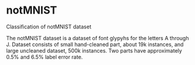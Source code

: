 # notMNIST
Classification of notMNIST dataset


The notMNIST dataset is a dataset of font glypyhs for the letters A through J. Dataset consists of small hand-cleaned part, about 19k instances, and large uncleaned dataset, 500k instances. Two parts have approximately 0.5% and 6.5% label error rate.
